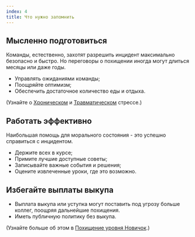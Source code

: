 ```yaml
---
index: 4
title: Что нужно запомнить
---
```

## Мысленно подготовиться

Команды, естественно, захотят разрешить инцидент максимально безопасно и быстро. Но переговоры о похищении иногда могут длиться месяцы или даже годы.

*   Управлять ожиданиями команды;
*   Поощряйте оптимизм;
*   Обеспечить достаточное количество еды и отдыха.

(Узнайте о [Хроническом](umbrella://stress/stress/beginner) и [Травматическом](umbrella://stress/stress/advanced) стрессе.)

## Работать эффективно

Наибольшая помощь для морального состояния - это успешно справиться с инцидентом.

*   Держите всех в курсе;
*   Примите лучшие доступные советы;
*   Записывайте важные события и решения;
*   Оцените извлеченные уроки, где это возможно.

## Избегайте выплаты выкупа

*   Выплата выкупа или уступка могут поставить под угрозу больше коллег, поощряя дальнейшие похищения.
*   Иметь публичную политику без выкупа.

(Узнайте больше об этом в [Похищение уровня Новичок](umbrella://incident-response/kidnapping/beginner).)
